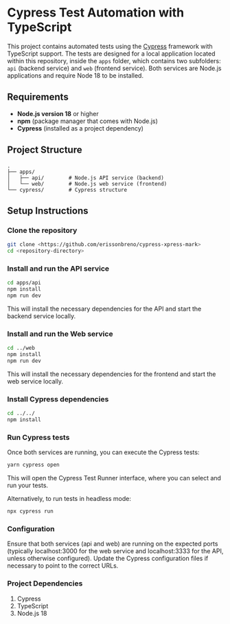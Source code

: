 # Cypress Test Automation with TypeScript

This project contains automated tests using the [Cypress](https://www.cypress.io/) framework with TypeScript support. The tests are designed for a local application located within this repository, inside the `apps` folder, which contains two subfolders: `api` (backend service) and `web` (frontend service). Both services are Node.js applications and require Node 18 to be installed.

## Requirements

- **Node.js version 18** or higher
- **npm** (package manager that comes with Node.js)
- **Cypress** (installed as a project dependency)

## Project Structure
```
.
├── apps/
│   ├── api/        # Node.js API service (backend)
│   └── web/        # Node.js web service (frontend)
└── cypress/        # Cypress structure
```


## Setup Instructions
### Clone the repository

```bash 
git clone <https://github.com/erissonbreno/cypress-xpress-mark>
cd <repository-directory>
```
### Install and run the API service
```bash
cd apps/api
npm install
npm run dev
```
This will install the necessary dependencies for the API and start the backend service locally.

### Install and run the Web service
```bash
cd ../web
npm install
npm run dev
```
This will install the necessary dependencies for the frontend and start the web service locally.

### Install Cypress dependencies
```bash
cd ../../
npm install
```
### Run Cypress tests
Once both services are running, you can execute the Cypress tests:

```bash
yarn cypress open
```
This will open the Cypress Test Runner interface, where you can select and run your tests.

Alternatively, to run tests in headless mode:

```bash
npx cypress run
```
### Configuration
Ensure that both services (api and web) are running on the expected ports (typically localhost:3000 for the web service and localhost:3333 for the API, unless otherwise configured). Update the Cypress configuration files if necessary to point to the correct URLs.

### Project Dependencies
1. Cypress
2. TypeScript
3. Node.js 18